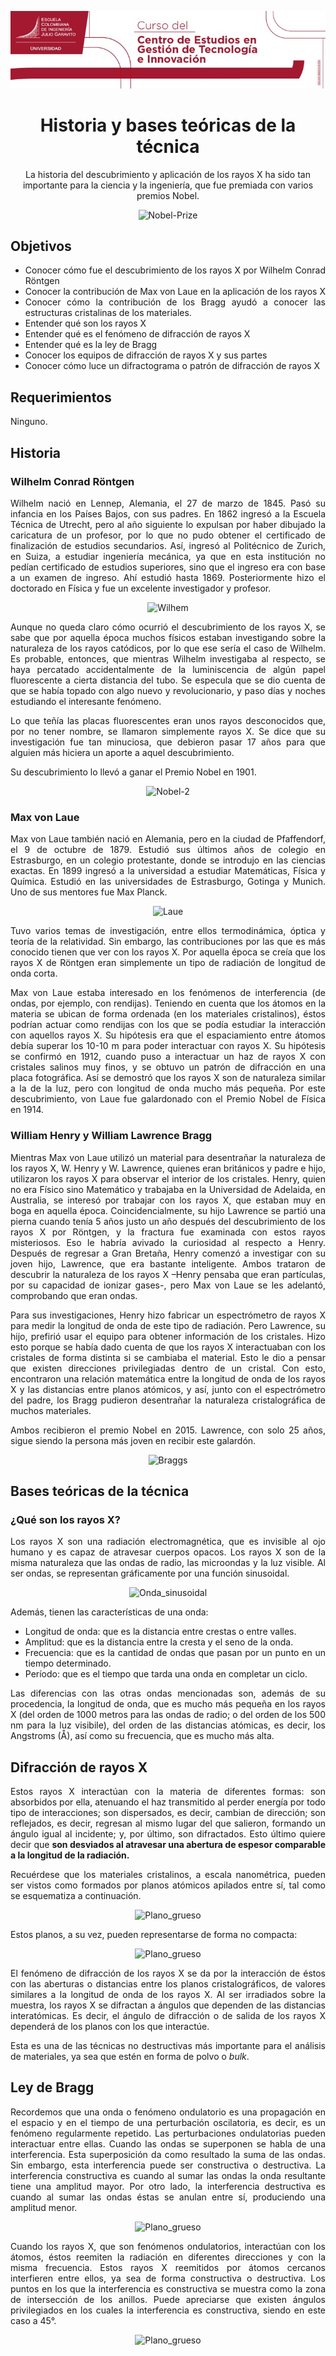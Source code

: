 <div align="center">
   
![LogoCGTEI](https://github.com/MaterialsCompTools/DRX-MaterialesCristalinos/blob/main/.graph/Logo%20CGTEI%20png.png)

# Historia y bases teóricas de la técnica

La historia del descubrimiento y aplicación de los rayos X ha sido tan importante para la ciencia y la ingeniería, que fue premiada con varios premios Nobel.

![Nobel-Prize](https://github.com/MaterialsCompTools/DRX-MaterialesCristalinos/blob/main/Secci%C3%B3n00/.graph/Fig1.jpg)

</div>

<div align="justify">

## Objetivos

* Conocer cómo fue el descubrimiento de los rayos X por Wilhelm Conrad Röntgen
* Conocer la contribución de Max von Laue en la aplicación de los rayos X
* Conocer cómo la contribución de los Bragg ayudó a conocer las estructuras cristalinas de los materiales.
* Entender qué son los rayos X
* Entender qué es el fenómeno de difracción de rayos X
* Entender qué es la ley de Bragg
* Conocer los equipos de difracción de rayos X y sus partes
*	Conocer cómo luce un difractograma o patrón de difracción de rayos X

## Requerimientos

Ninguno.

## Historia

### Wilhelm Conrad Röntgen

Wilhelm nació en Lennep, Alemania, el 27 de marzo de 1845. Pasó su infancia en los Países Bajos, con sus padres. En 1862 ingresó a la Escuela Técnica de Utrecht, pero al año siguiente lo expulsan por haber dibujado la caricatura de un profesor, por lo que no pudo obtener el certificado de finalización de estudios secundarios. Así, ingresó al Politécnico de Zurich, en Suiza, a estudiar ingeniería mecánica, ya que en esta institución no pedían certificado de estudios superiores, sino que el ingreso era con base a un examen de ingreso. Ahí estudió hasta 1869. Posteriormente hizo el doctorado en Física y fue un excelente investigador y profesor.

</div>

<div align="center">

![Wilhem](https://github.com/MaterialsCompTools/DRX-MaterialesCristalinos/blob/main/Secci%C3%B3n00/.graph/Fig2.jpg)

</div>

<div align="justify">

Aunque no queda claro cómo ocurrió el descubrimiento de los rayos X, se sabe que por aquella época muchos físicos estaban investigando sobre la naturaleza de los rayos catódicos, por lo que ese sería el caso de Wilhelm. Es probable, entonces, que mientras Wilhelm investigaba al respecto, se haya percatado accidentalmente de la luminiscencia de algún papel fluorescente a cierta distancia del tubo. Se especula que se dio cuenta de que se había topado con algo nuevo y revolucionario, y paso días y noches estudiando el interesante fenómeno.

Lo que teñía las placas fluorescentes eran unos rayos desconocidos que, por no tener nombre, se llamaron simplemente rayos X. Se dice que su investigación fue tan minuciosa, que debieron pasar 17 años para que alguien más hiciera un aporte a aquel descubrimiento.

Su descubrimiento lo llevó a ganar el Premio Nobel en 1901.

</div>

<div align="center">

![Nobel-2](https://github.com/MaterialsCompTools/DRX-MaterialesCristalinos/blob/main/Secci%C3%B3n00/.graph/Fig3.jpg)

</div>

<div align="justify">

### Max von Laue

Max von Laue también nació en Alemania, pero en la ciudad de Pfaffendorf, el 9 de octubre de 1879. Estudió sus últimos años de colegio en Estrasburgo, en un colegio protestante, donde se introdujo en las ciencias exactas. En 1899 ingresó a la universidad a estudiar Matemáticas, Física y Química. Estudió en las universidades de Estrasburgo, Gotinga y Munich. Uno de sus mentores fue Max Planck.

</div>

<div align="center">

![Laue](https://github.com/MaterialsCompTools/DRX-MaterialesCristalinos/blob/main/Secci%C3%B3n00/.graph/Fig4.jpg)

</div>

<div align="justify">

Tuvo varios temas de investigación, entre ellos termodinámica, óptica y teoría de la relatividad. Sin embargo, las contribuciones por las que es más conocido tienen que ver con los rayos X. Por aquella época se creía que los rayos X de Röntgen eran simplemente un tipo de radiación de longitud de onda corta. 

Max von Laue estaba interesado en los fenómenos de interferencia (de ondas, por ejemplo, con rendijas). Teniendo en cuenta que los átomos en la materia se ubican de forma ordenada (en los materiales cristalinos), éstos podrían actuar como rendijas con los que se podía estudiar la interacción con aquellos rayos X. Su hipótesis era que el espaciamiento entre átomos debía superar los 10-10 m para poder interactuar con rayos X. Su hipótesis se confirmó en 1912, cuando puso a interactuar un haz de rayos X con cristales salinos muy finos, y se obtuvo un patrón de difracción en una placa fotográfica. Así se demostró que los rayos X son de naturaleza similar a la de la luz, pero con longitud de onda mucho más pequeña. Por este descubrimiento, von Laue fue galardonado con el Premio Nobel de Física en 1914.

### William Henry y William Lawrence Bragg

Mientras Max von Laue utilizó un material para desentrañar la naturaleza de los rayos X, W. Henry y W. Lawrence, quienes eran británicos y padre e hijo, utilizaron los rayos X para observar el interior de los cristales. Henry, quien no era Físico sino Matemático y trabajaba en la Universidad de Adelaida, en Australia, se interesó por trabajar con los rayos X, que estaban muy en boga en aquella época. Coincidencialmente, su hijo Lawrence se partió una pierna cuando tenía 5 años justo un año después del descubrimiento de los rayos X por Röntgen, y la fractura fue examinada con estos rayos misteriosos. Eso le habría avivado la curiosidad al respecto a Henry. Después de regresar a Gran Bretaña, Henry comenzó a investigar con su joven hijo, Lawrence, que era bastante inteligente. Ambos trataron de descubrir la naturaleza de los rayos X –Henry pensaba que eran partículas, por su capacidad de ionizar gases-, pero Max von Laue se les adelantó, comprobando que eran ondas.

Para sus investigaciones, Henry hizo fabricar un espectrómetro de rayos X para medir la longitud de onda de este tipo de radiación. Pero Lawrence, su hijo, prefirió usar el equipo para obtener información de los cristales. Hizo esto porque se había dado cuenta de que los rayos X interactuaban con los cristales de forma distinta si se cambiaba el material. Esto le dio a pensar que existen direcciones privilegiadas dentro de un cristal. Con esto, encontraron una relación matemática entre la longitud de onda de los rayos X y las distancias entre planos atómicos, y así, junto con el espectrómetro del padre, los Bragg pudieron desentrañar la naturaleza cristalográfica de muchos materiales.

Ambos recibieron el premio Nobel en 2015. Lawrence, con solo 25 años, sigue siendo la persona más joven en recibir este galardón.

</div>

<div align="center">

![Braggs](https://github.com/MaterialsCompTools/DRX-MaterialesCristalinos/blob/main/Secci%C3%B3n00/.graph/Fig5.jpg)

</div>

<div align="justify">

## Bases teóricas de la técnica 

### ¿Qué son los rayos X?

Los rayos X son una radiación electromagnética, que es invisible al ojo humano y es capaz de atravesar cuerpos opacos. Los rayos X son de la misma naturaleza que las ondas de radio, las microondas y la luz visible. Al ser ondas, se representan gráficamente por una función sinusoidal.

</div>

<div align="center">

![Onda_sinusoidal](https://github.com/MaterialsCompTools/DRX-MaterialesCristalinos/blob/main/Secci%C3%B3n00/.graph/Imagen0.png)

</div>

<div align="justify">

Además, tienen las características de una onda:
* Longitud de onda: que es la distancia entre crestas o entre valles.
* Amplitud: que es la distancia entre la cresta y el seno de la onda.
* Frecuencia: que es la cantidad de ondas que pasan por un punto en un tiempo determinado.
* Período: que es el tiempo que tarda una onda en completar un ciclo.

Las diferencias con las otras ondas mencionadas son, además de su procedencia, la longitud de onda, que es mucho más pequeña en los rayos X (del orden de 1000 metros para las ondas de radio; o del orden de los 500 nm para la luz visibile), del orden de las distancias atómicas, es decir, los Angstroms (Å), así como su frecuencia, que es mucho más alta.

## Difracción de rayos X

Estos rayos X interactúan con la materia de diferentes formas: son absorbidos por ella, atenuando el haz transmitido al perder energía por todo tipo de interacciones; son dispersados, es decir, cambian de dirección; son reflejados, es decir, regresan al mismo lugar del que salieron, formando un ángulo igual al incidente; y, por último, son difractados. Esto último quiere decir que **son desviados al atravesar una abertura de espesor comparable a la longitud de la radiación.**

Recuérdese que los materiales cristalinos, a escala nanométrica, pueden ser vistos como formados por planos atómicos apilados entre sí, tal como se esquematiza a continuación.

</div>

<div align="center">

![Plano_grueso](https://github.com/MaterialsCompTools/DRX-MaterialesCristalinos/blob/main/Secci%C3%B3n00/.graph/Imagen1.png)

</div>

<div align="justify">

Estos planos, a su vez, pueden representarse de forma no compacta:

</div>

<div align="center">

![Plano_grueso](https://github.com/MaterialsCompTools/DRX-MaterialesCristalinos/blob/main/Secci%C3%B3n00/.graph/Imagen2.png)

</div>

<div align="justify">

El fenómeno de difracción de los rayos X se da por la interacción de éstos con las aberturas o distancias entre los planos cristalográficos, de valores similares a la longitud de onda de los rayos X. Al ser irradiados sobre la muestra, los rayos X se difractan a ángulos que dependen de las distancias interatómicas. Es decir, el ángulo de difracción o de salida de los rayos X dependerá de los planos con los que interactúe.

Esta es una de las técnicas no destructivas más importante para el análisis de materiales, ya sea que estén en forma de polvo o _bulk_.

## Ley de Bragg

Recordemos que una onda o fenómeno ondulatorio es una propagación en el espacio y en el tiempo de una perturbación oscilatoria, es decir, es un fenómeno regularmente repetido. Las perturbaciones ondulatorias pueden interactuar entre ellas. Cuando las ondas se superponen se habla de una interferencia. Esta superposición da como resultado la suma de las ondas. Sin embargo, esta interferencia puede ser constructiva o destructiva. La interferencia constructiva es cuando al sumar las ondas la onda resultante tiene una amplitud mayor. Por otro lado, la interferencia destructiva es cuando al sumar las ondas éstas se anulan entre sí, produciendo una amplitud menor.

</div>

<div align="center">

![Plano_grueso](https://github.com/MaterialsCompTools/DRX-MaterialesCristalinos/blob/main/Secci%C3%B3n00/.graph/Imagen33.png)

</div>

<div align="justify">

Cuando los rayos X, que son fenómenos ondulatorios, interactúan con los átomos, éstos reemiten la radiación en diferentes direcciones y con la misma frecuencia. Estos rayos X reemitidos por átomos cercanos interfieren entre ellos, ya sea de forma constructiva o destructiva. Los puntos en los que la interferencia es constructiva se muestra como la zona de intersección de los anillos. Puede apreciarse que existen ángulos privilegiados en los cuales la interferencia es constructiva, siendo en este caso a 45°.

</div>

<div align="center">

![Plano_grueso](https://github.com/MaterialsCompTools/DRX-MaterialesCristalinos/blob/main/Secci%C3%B3n00/.graph/Imagen44.png)

</div>

<div align="justify">
